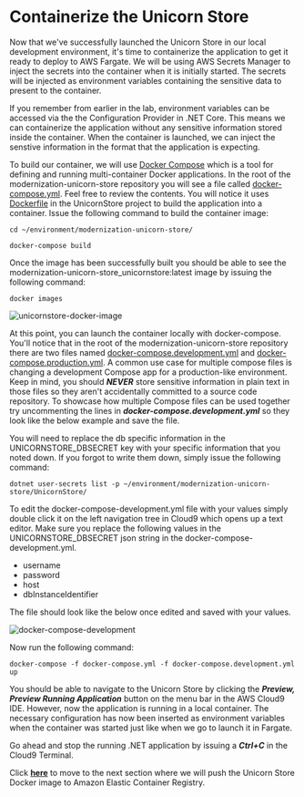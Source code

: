 # Containerize the Unicorn Store

Now that we've successfully launched the Unicorn Store in our local development environment, it's time to containerize the application to get it ready to deploy to AWS Fargate. We will be using AWS Secrets Manager to inject the secrets into the container when it is initially started. The secrets will be injected as environment variables containing the sensitive data to present to the container.

If you remember from earlier in the lab, environment variables can be accessed via the the Configuration Provider in .NET Core. This means we can containerize the application without any sensitive information stored inside the container. When the container is launched, we can inject the senstive information in the format that the application is expecting. 

To build our container, we will use [Docker Compose](https://docs.docker.com/compose/) which is a tool for defining and running multi-container Docker applications. In the root of the modernization-unicorn-store repository you will see a file called [docker-compose.yml](https://github.com/aws-samples/modernization-unicorn-store/blob/master/docker-compose.yml). Feel free to review the contents. You will notice it uses [Dockerfile](https://github.com/aws-samples/modernization-unicorn-store/blob/master/UnicornStore/Dockerfile) in the UnicornStore project to build the application into a container. Issue the following command to build the container image:

```
cd ~/environment/modernization-unicorn-store/

docker-compose build
```

Once the image has been successfully built you should be able to see the modernization-unicorn-store_unicornstore:latest image by issuing the following command:

```
docker images
```

![unicornstore-docker-image](/static/images/secrets/unicornstore-docker-images.png)

At this point, you can launch the container locally with docker-compose. You'll notice that in the root of the modernization-unicorn-store repository there are two files named  [docker-compose.development.yml](https://github.com/aws-samples/modernization-unicorn-store/blob/master/docker-compose.development.yml) and [docker-compose.production.yml](https://github.com/aws-samples/modernization-unicorn-store/blob/master/docker-compose.production.yml). A common use case for multiple compose files is changing a development Compose app for a production-like environment. Keep in mind, you should ***NEVER*** store sensitive information in plain text in those files so they aren't accidentally committed to a source code repository. To showcase how multiple Compose files can be used together try uncommenting the lines in ***docker-compose.development.yml*** so they look like the below example and save the file.

You will need to replace the db specific information in the UNICORNSTORE_DBSECRET key with your specific information that you noted down. If you forgot to write them down, simply issue the following command:

```
dotnet user-secrets list -p ~/environment/modernization-unicorn-store/UnicornStore/

```

To edit the docker-compose-development.yml file with your values simply double click it on the left navigation tree in Cloud9 which opens up a text editor. Make sure you replace the following values in the UNICORNSTORE_DBSECRET json string in the docker-compose-development.yml. 

* username
* password
* host
* dbInstanceIdentifier

The file should look like the below once edited and saved with your values.

![docker-compose-development](/static/images/secrets/docker-compose-development.png)

Now run the following command:

```
docker-compose -f docker-compose.yml -f docker-compose.development.yml up
```

You should be able to navigate to the Unicorn Store by clicking the ***Preview, Preview Running Application*** button on the menu bar in the AWS Cloud9 IDE. However, now the application is running in a local container. The necessary configuration has now been inserted as environment variables when the container was started just like when we go to launch it in Fargate.

Go ahead and stop the running .NET application by issuing a ***Ctrl+C*** in the Cloud9 Terminal.

Click [**here**](/content/secrets/container-registry.md) to move to the next section where we will push the Unicorn Store Docker image to Amazon Elastic Container Registry.